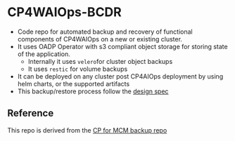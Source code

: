 # CP4WAIOps-BCDR

- Code repo for automated backup and recovery of  functional components of CP4WAIOps on a new or existing cluster.
- It uses OADP Operator  with s3 compliant object storage for storing state of the application.
  - Internally it uses `velero`for cluster object backups
  - It uses `restic` for volume backups
- It can be deployed on any cluster post CP4AIOps deployment by using helm charts, or the supported artifacts
- This backup/restore process follow the [design spec](https://github.ibm.com/katamari/architecture/blob/master/feature-specs/bcdr/bcdr.md)

## Reference
This repo is derived from the [CP for MCM backup repo](https://github.ibm.com/IBMPrivateCloud/CP4MCM-BCDR/tree/master/backup)
